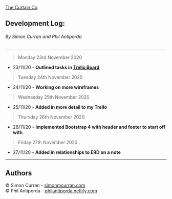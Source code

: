 [The Curtain Co](https://github.com/SimoSultan/curtainco_fe)


## Development Log:
###### By Simon Curran and Phil Antiporda

----



> Monday 23rd November 2020


- 23/11/20 - **Outlined tasks in [Trello Board](https://trello.com/b/JUx9nN3o/drivinglessonmarketplace)**


> Tuesday 24th November 2020

- 24/11/20 - **Working on more wireframes**


> Wednesday 25th November 2020

- 25/11/20 - **Added in more detail to my Trello**



> Thursday 26th November 2020

- 26/11/20 - **Implemented Bootstrap 4 with header and footer to start off with**


> Friday 27th November 2020

- 27/11/20 - **Added in relationships to ERD on a note**



----


## Authors

© Simon Curran - [simonmcurran.com](https://www.simonmcurran.com/)  
© Phil Antiporda - [philantiporda.netlify.com](https://philantiporda.netlify.app/index.html)